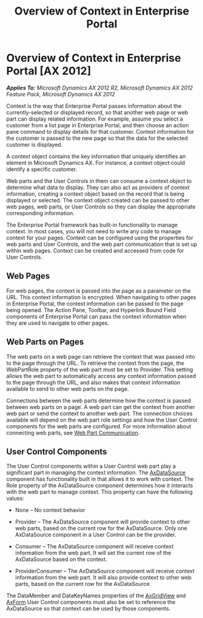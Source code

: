 ﻿---
title: Overview of Context in Enterprise Portal
TOCTitle: Overview of Context in Enterprise Portal
ms:assetid: b44a6937-5fd8-4850-afc7-9d71a0789381
ms:mtpsurl: https://msdn.microsoft.com/en-us/library/Ee330231(v=AX.60)
ms:contentKeyID: 35589489
ms.date: 11/07/2012
mtps_version: v=AX.60
---

# Overview of Context in Enterprise Portal [AX 2012]


_**Applies To:** Microsoft Dynamics AX 2012 R2, Microsoft Dynamics AX 2012 Feature Pack, Microsoft Dynamics AX 2012_

Context is the way that Enterprise Portal passes information about the currently-selected or displayed record, so that another web page or web part can display related information. For example, assume you select a customer from a list page in Enterprise Portal, and then choose an action pane command to display details for that customer. Context information for the customer is passed to the new page so that the data for the selected customer is displayed.

A context object contains the key information that uniquely identifies an element in Microsoft Dynamics AX. For instance, a context object could identify a specific customer.

Web parts and the User Controls in them can consume a context object to determine what data to display. They can also act as providers of context information, creating a context object based on the record that is being displayed or selected. The context object created can be passed to other web pages, web parts, or User Controls so they can display the appropriate corresponding information.

The Enterprise Portal framework has built-in functionality to manage context. In most cases, you will not need to write any code to manage context for your pages. Context can be configured using the properties for web parts and User Controls, and the web part communication that is set up within web pages. Context can be created and accessed from code for User Controls.

## Web Pages

For web pages, the context is passed into the page as a parameter on the URL. This context information is encrypted. When navigating to other pages in Enterprise Portal, the context information can be passed to the page being opened. The Action Pane, Toolbar, and Hyperlink Bound Field components of Enterprise Portal can pass the context information when they are used to navigate to other pages.

## Web Parts on Pages

The web parts on a web page can retrieve the context that was passed into to the page through the URL. To retrieve the context from the page, the WebPartRole property of the web part must be set to Provider. This setting allows the web part to automatically access any context information passed to the page through the URL, and also makes that context information available to send to other web parts on the page.

Connections between the web parts determine how the context is passed between web parts on a page. A web part can get the context from another web part or send the context to another web part. The connection choices available will depend on the web part role settings and how the User Control components for the web parts are configured. For more information about connecting web parts, see [Web Part Communication](web-part-communication.md).

## User Control Components

The User Control components within a User Control web part play a significant part in managing the context information. The [AxDataSource](axdatasource.md) component has functionality built in that allows it to work with context. The Role property of the AxDataSource component determines how it interacts with the web part to manage context. This property can have the following values:

  - None – No context behavior

  - Provider – The AxDataSource component will provide context to other web parts, based on the current row for the AxDataSource. Only one AxDataSource component in a User Control can be the provider.

  - Consumer – The AxDataSource component will receive context information from the web part. It will set the current row of the AxDataSource based on the context.

  - ProviderConsumer – The AxDataSource component will receive context information from the web part. It will also provide context to other web parts, based on the current row for the AxDataSource.

The DataMember and DataKeyNames properties of the [AxGridView](axgridview.md) and [AxForm](axform.md) User Control components must also be set to reference the AxDataSource so that context can be used by those components.

